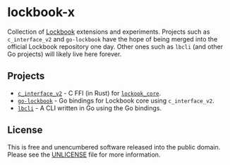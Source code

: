 # lockbook-x

Collection of [Lockbook](https://github.com/lockbook/lockbook) extensions and
experiments. Projects such as `c_interface_v2` and `go-lockbook` have the hope
of being merged into the official Lockbook repository one day. Other ones such
as `lbcli` (and other Go projects) will likely live here forever.

## Projects

* [`c_interface_v2`](./c_interface_v2) - C FFI (in Rust) for [`lockook_core`](https://github.com/lockbook/lockbook/tree/master/libs/core).
* [`go-lockbook`](./go-lockbook) - Go bindings for Lockbook core using `c_interface_v2`.
* [`lbcli`](./lbcli) - A CLI written in Go using the Go bindings.

## License

This is free and unencumbered software released into the public domain. Please
see the [UNLICENSE](./UNLICENSE) file for more information.
